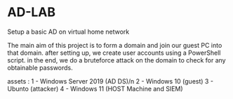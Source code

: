 # AD-LAB
Setup a basic AD on virtual home network

The main aim of this project is to form a domain and join our guest PC into that domain. after setting up, we create user accounts using a PowerShell script. in the end, we do a bruteforce attack on the domain to check for any obtainable passwords. 

assets :
1 - Windows Server 2019 (AD DS)/n
2 - Windows 10 (guest)
3 - Ubunto (attacker)
4 - Windows 11 (HOST Machine and SIEM)
